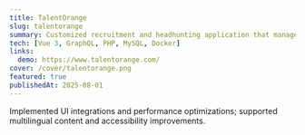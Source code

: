 ```yaml
---
title: TalentOrange
slug: talentorange
summary: Customized recruitment and headhunting application that manages the entire talent acquisition process.
tech: [Vue 3, GraphQL, PHP, MySQL, Docker]
links:
  demo: https://www.talentorange.com/
cover: /cover/talentorange.png
featured: true
publishedAt: 2025-08-01
---
```


Implemented UI integrations and performance optimizations; supported multilingual content and accessibility improvements.


